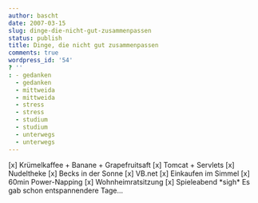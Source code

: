 ```yaml
---
author: bascht
date: 2007-03-15
slug: dinge-die-nicht-gut-zusammenpassen
status: publish
title: Dinge, die nicht gut zusammenpassen
comments: true
wordpress_id: '54'
? ''
: - gedanken
  - gedanken
  - mittweida
  - mittweida
  - stress
  - stress
  - studium
  - studium
  - unterwegs
  - unterwegs
---
```


[x] Krümelkaffee + Banane + Grapefruitsaft [x] Tomcat + Servlets
[x] Nudeltheke [x] Becks in der Sonne [x] VB.net [x] Einkaufen im
Simmel [x] 60min Power-Napping [x] Wohnheimratsitzung [x]
Spieleabend \*sigh\* Es gab schon entspannendere Tage...


